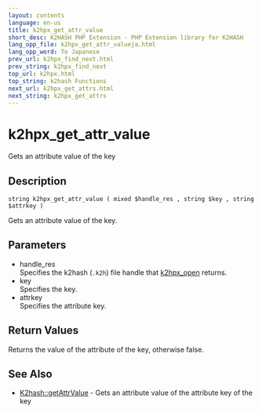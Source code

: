```yaml
---
layout: contents
language: en-us
title: k2hpx_get_attr_value
short_desc: K2HASH PHP Extension - PHP Extension library for K2HASH
lang_opp_file: k2hpx_get_attr_valueja.html
lang_opp_word: To Japanese
prev_url: k2hpx_find_next.html
prev_string: k2hpx_find_next
top_url: k2hpx.html
top_string: k2hash Functions
next_url: k2hpx_get_attrs.html
next_string: k2hpx_get_attrs
---
```


# k2hpx_get_attr_value
Gets an attribute value of the key

## Description
```
string k2hpx_get_attr_value ( mixed $handle_res , string $key , string $attrkey )
```
Gets an attribute value of the key. 

## Parameters
- handle_res  
Specifies the k2hash (`.k2h`) file handle that [k2hpx_open](k2hpx_open.html) returns.
- key  
Specifies the key.
- attrkey  
Specifies the attribute key.

## Return Values
Returns the value of the attribute of the key, otherwise false. 

## See Also
- [K2hash::getAttrValue](k2h_getattrvalue.html) - Gets an attribute value of the attribute key of the key
